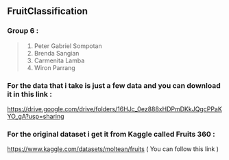 ## FruitClassification

### Group 6 :
> 1. Peter Gabriel Sompotan
> 2. Brenda Sangian
> 3. Carmenita Lamba
> 4. Wiron Parrang

### For the data that i take is just a few data and you can download it in this link : 
https://drive.google.com/drive/folders/16HJc_0ez888xHDPmDKkJQgcPPaKYO_gA?usp=sharing

### For the original dataset i get it from Kaggle called Fruits 360 :
https://www.kaggle.com/datasets/moltean/fruits ( You can follow this link )
